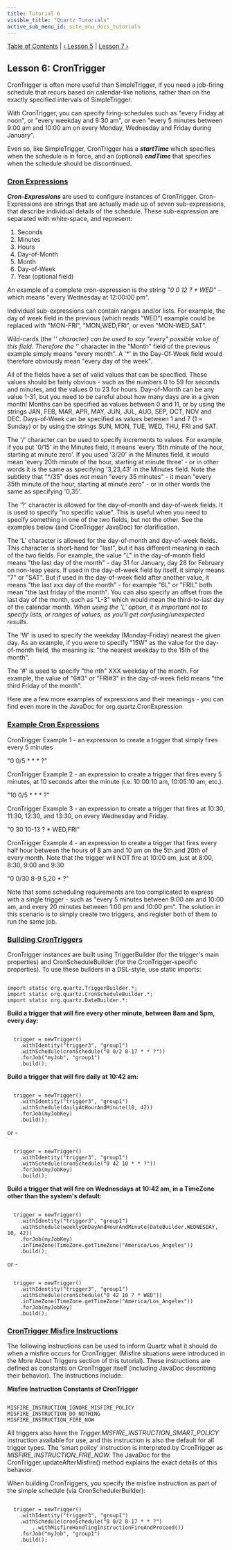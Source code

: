 ```yaml
---
title: Tutorial 6
visible_title: "Quartz Tutorials"
active_sub_menu_id: site_mnu_docs_tutorials
---
```

<div class="secNavPanel">
          <a href="./index.md" title="Go to Tutorial Table of Contents">Table of Contents</a> |
          <a href="./tutorial-lesson-05.md">&lsaquo;&nbsp;Lesson 5</a> |
          <a href="./tutorial-lesson-07.md">Lesson 7&nbsp;&rsaquo;</a>
</div>

## Lesson 6: CronTrigger

CronTrigger is often more useful than SimpleTrigger, if you need a job-firing schedule that recurs based on
calendar-like notions, rather than on the exactly specified intervals of SimpleTrigger.

With CronTrigger, you can specify firing-schedules such as "every Friday at noon", or "every weekday and 9:30
am", or even "every 5 minutes between 9:00 am and 10:00 am on every Monday, Wednesday and Friday during January".

Even so, like SimpleTrigger, CronTrigger has a ***startTime*** which specifies when the schedule is in
force, and an (optional) ***endTime*** that specifies when the schedule should be discontinued.

### [Cron Expressions](#TutorialLesson6-CronExpressions)

***Cron-Expressions*** are used to configure instances of CronTrigger. Cron-Expressions are strings
that are actually made up of seven sub-expressions, that describe individual details of the schedule. These
sub-expression are separated with white-space, and represent:

1. Seconds
1. Minutes
1. Hours
1. Day-of-Month
1. Month
1. Day-of-Week
1. Year (optional field)



An example of a complete cron-expression is the string *"0 0 12 ? * WED"* &#45; which means "every
Wednesday at 12:00:00 pm".

Individual sub-expressions can contain ranges and/or lists. For example, the day of week field in the previous
(which reads "WED") example could be replaced with "MON-FRI", "MON,WED,FRI", or even "MON-WED,SAT".

Wild-cards (the '*' character) can be used to say "every" possible value of this field. Therefore the '*'
character in the "Month" field of the previous example simply means "every month". A '*' in the Day-Of-Week field would
therefore obviously mean "every day of the week".

All of the fields have a set of valid values that can be specified. These values should be fairly obvious - such
as the numbers 0 to 59 for seconds and minutes, and the values 0 to 23 for hours. Day-of-Month can be any value 1-31,
but you need to be careful about how many days are in a given month&#33; Months can be specified as values between 0 and
11, or by using the strings JAN, FEB, MAR, APR, MAY, JUN, JUL, AUG, SEP, OCT, NOV and DEC. Days-of-Week can be specified
as values between 1 and 7 (1 = Sunday) or by using the strings SUN, MON, TUE, WED, THU, FRI and SAT.

The '/' character can be used to specify increments to values. For example, if you put '0/15' in the Minutes
field, it means 'every 15th minute of the hour, starting at minute zero'. If you used '3/20' in the Minutes field, it
would mean 'every 20th minute of the hour, starting at minute three' - or in other words it is the same as specifying
'3,23,43' in the Minutes field.  Note the subtlety that "*/35" does *not* mean "every 35 minutes" - it mean
"every 35th minute of the hour, starting at minute zero" - or in other words the same as specifying '0,35'.

The '?' character is allowed for the day-of-month and day-of-week fields. It is used to specify "no specific
value". This is useful when you need to specify something in one of the two fields, but not the other. See the examples
below (and CronTrigger JavaDoc) for clarification.

The 'L' character is allowed for the day-of-month and day-of-week fields. This character is short-hand for
"last", but it has different meaning in each of the two fields. For example, the value "L" in the day-of-month field
means "the last day of the month" - day 31 for January, day 28 for February on non-leap years. If used in the
day-of-week field by itself, it simply means "7" or "SAT". But if used in the day-of-week field after another value, it
means "the last xxx day of the month" - for example "6L" or "FRIL" both mean "the last friday of the month".  You
can also specify an offset from the last day of the month, such as "L-3" which would mean the third-to-last day of the
calendar month. *When using the 'L' option, it is important not to specify lists, or ranges of values, as you'll get
confusing/unexpected results.*

The 'W' is used to specify the weekday (Monday-Friday) nearest the given day. As an example, if you were to
specify "15W" as the value for the day-of-month field, the meaning is: "the nearest weekday to the 15th of the month".

The '#' is used to specify "the nth" XXX weekday of the month. For example, the value of "6#3" or "FRI#3" in the
day-of-week field means "the third Friday of the month".

Here are a few more examples of expressions and their meanings - you can find even more in the JavaDoc for
org.quartz.CronExpression

### [Example Cron Expressions](#TutorialLesson6-ExampleCronExpressions)

CronTrigger Example 1 - an expression to create a trigger that simply fires every 5 minutes

"0 0/5 * * * ?"



CronTrigger Example 2 - an expression to create a trigger that fires every 5 minutes, at 10 seconds after the minute
(i.e. 10:00:10 am, 10:05:10 am, etc.).

"10 0/5 * * * ?"



CronTrigger Example 3 - an expression to create a trigger that fires at 10:30, 11:30, 12:30, and 13:30, on every
Wednesday and Friday.

"0 30 10-13 ? * WED,FRI"



CronTrigger Example 4 - an expression to create a trigger that fires every half hour between the hours of 8 am and 10 am
on the 5th and 20th of every month. Note that the trigger will NOT fire at 10:00 am, just at 8:00, 8:30, 9:00 and 9:30

"0 0/30 8-9 5,20 * ?"



Note that some scheduling requirements are too complicated to express with a single trigger - such as "every 5 minutes
between 9:00 am and 10:00 am, and every 20 minutes between 1:00 pm and 10:00 pm". The solution in this scenario is to
simply create two triggers, and register both of them to run the same job.

### [Building CronTriggers](#TutorialLesson6-ExampleCronExpressions)

CronTrigger instances are built using TriggerBuilder (for the trigger's main properties) and CronScheduleBuilder
(for the CronTrigger-specific properties).  To use these builders in a DSL-style, use static imports:


<pre class="prettyprint highlight"><code class="language-java" data-lang="java">
import static org.quartz.TriggerBuilder.*;
import static org.quartz.CronScheduleBuilder.*;
import static org.quartz.DateBuilder.*:
</code></pre>


**Build a trigger that will fire every other minute, between 8am and 5pm, every day:**

<pre class="prettyprint highlight"><code class="language-java" data-lang="java">
  trigger = newTrigger()
    .withIdentity("trigger3", "group1")
    .withSchedule(cronSchedule("0 0/2 8-17 * * ?"))
    .forJob("myJob", "group1")
    .build();
</code></pre>


**Build a trigger that will fire daily at 10:42 am:**

<pre class="prettyprint highlight"><code class="language-java" data-lang="java">
  trigger = newTrigger()
    .withIdentity("trigger3", "group1")
    .withSchedule(dailyAtHourAndMinute(10, 42))
    .forJob(myJobKey)
    .build();
</code></pre>

or -

<pre class="prettyprint highlight"><code class="language-java" data-lang="java">
  trigger = newTrigger()
    .withIdentity("trigger3", "group1")
    .withSchedule(cronSchedule("0 42 10 * * ?"))
    .forJob(myJobKey)
    .build();
</code></pre>



**Build a trigger that will fire on Wednesdays at 10:42 am, in a TimeZone other than the system's default:**

<pre class="prettyprint highlight"><code class="language-java" data-lang="java">
  trigger = newTrigger()
    .withIdentity("trigger3", "group1")
    .withSchedule(weeklyOnDayAndHourAndMinute(DateBuilder.WEDNESDAY, 10, 42))
    .forJob(myJobKey)
    .inTimeZone(TimeZone.getTimeZone("America/Los_Angeles"))
    .build();
</code></pre>

or -

<pre class="prettyprint highlight"><code class="language-java" data-lang="java">
  trigger = newTrigger()
    .withIdentity("trigger3", "group1")
    .withSchedule(cronSchedule("0 42 10 ? * WED"))
    .inTimeZone(TimeZone.getTimeZone("America/Los_Angeles"))
    .forJob(myJobKey)
    .build();
</code></pre>


### [CronTrigger Misfire Instructions](#TutorialLesson6-CronTriggerMisfireInstructions)

The following instructions can be used to inform Quartz what it should do when a misfire occurs for CronTrigger.
(Misfire situations were introduced in the More About Triggers section of this tutorial). These instructions are defined
as constants on CronTrigger itself (including JavaDoc describing their behavior). The instructions include:

**Misfire Instruction Constants of CronTrigger**


<pre class="prettyprint highlight"><code class="language-java" data-lang="java">
MISFIRE_INSTRUCTION_IGNORE_MISFIRE_POLICY
MISFIRE_INSTRUCTION_DO_NOTHING
MISFIRE_INSTRUCTION_FIRE_NOW
</code></pre>


All triggers also have the *Trigger.MISFIRE_INSTRUCTION_SMART_POLICY* instruction available for use, and
this instruction is also the default for all trigger types. The 'smart policy' instruction is interpreted by CronTrigger
as *MISFIRE_INSTRUCTION_FIRE_NOW.* The JavaDoc for the CronTrigger.updateAfterMisfire() method explains the exact
details of this behavior.

When building CronTriggers, you specify the misfire instruction as part of the simple schedule
(via CronSchedulerBuilder):


<pre class="prettyprint highlight"><code class="language-java" data-lang="java">
  trigger = newTrigger()
    .withIdentity("trigger3", "group1")
    .withSchedule(cronSchedule("0 0/2 8-17 * * ?")
        ..withMisfireHandlingInstructionFireAndProceed())
    .forJob("myJob", "group1")
    .build();
</code></pre>
